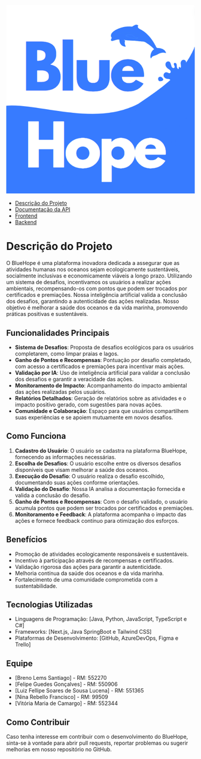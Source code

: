<div style="text-align: center;">
  <img src="imagens/image.png" alt="logo">
</div>

- [Descrição do Projeto](#descrição-do-projeto)
- [Documentação da API](#documentação-da-api)
- [Frontend](https://github.com/Santlago/FE-BlueHope)
- [Backend](https://github.com/Santlago/BE-BlueHope)

# Descrição do Projeto

O BlueHope é uma plataforma inovadora dedicada a assegurar que as atividades humanas nos oceanos sejam ecologicamente sustentáveis, socialmente inclusivas e economicamente viáveis a longo prazo. Utilizando um sistema de desafios, incentivamos os usuários a realizar ações ambientais, recompensando-os com pontos que podem ser trocados por certificados e premiações. Nossa inteligência artificial valida a conclusão dos desafios, garantindo a autenticidade das ações realizadas. Nosso objetivo é melhorar a saúde dos oceanos e da vida marinha, promovendo práticas positivas e sustentáveis.

## Funcionalidades Principais

- **Sistema de Desafios**: Proposta de desafios ecológicos para os usuários completarem, como limpar praias e lagos.
- **Ganho de Pontos e Recompensas**: Pontuação por desafio completado, com acesso a certificados e premiações para incentivar mais ações.
- **Validação por IA**: Uso de inteligência artificial para validar a conclusão dos desafios e garantir a veracidade das ações.
- **Monitoramento de Impacto**: Acompanhamento do impacto ambiental das ações realizadas pelos usuários.
- **Relatórios Detalhados**: Geração de relatórios sobre as atividades e o impacto positivo gerado, com sugestões para novas ações.
- **Comunidade e Colaboração**: Espaço para que usuários compartilhem suas experiências e se apoiem mutuamente em novos desafios.

## Como Funciona

1. **Cadastro do Usuário**: O usuário se cadastra na plataforma BlueHope, fornecendo as informações necessárias.
2. **Escolha de Desafios**: O usuário escolhe entre os diversos desafios disponíveis que visam melhorar a saúde dos oceanos.
3. **Execução do Desafio**: O usuário realiza o desafio escolhido, documentando suas ações conforme orientações.
4. **Validação do Desafio**: Nossa IA analisa a documentação fornecida e valida a conclusão do desafio.
5. **Ganho de Pontos e Recompensas**: Com o desafio validado, o usuário acumula pontos que podem ser trocados por certificados e premiações.
6. **Monitoramento e Feedback**: A plataforma acompanha o impacto das ações e fornece feedback contínuo para otimização dos esforços.

## Benefícios

- Promoção de atividades ecologicamente responsáveis e sustentáveis.
- Incentivo à participação através de recompensas e certificados.
- Validação rigorosa das ações para garantir a autenticidade.
- Melhoria contínua da saúde dos oceanos e da vida marinha.
- Fortalecimento de uma comunidade comprometida com a sustentabilidade.

## Tecnologias Utilizadas

- Linguagens de Programação: [Java, Python, JavaScript, TypeScript e C#]
- Frameworks: [Next.js, Java SpringBoot e Tailwind CSS]
- Plataformas de Desenvolvimento: [GitHub, AzureDevOps, Figma e Trello]

## Equipe

- [Breno Lems Santiago] - RM: 552270
- [Felipe Guedes Gonçalves] - RM: 550906
- [Luiz Fellipe Soares de Sousa Lucena] - RM: 551365
- [Nina Rebello Francisco] - RM: 99509
- [Vitória Maria de Camargo] - RM: 552344

## Como Contribuir

Caso tenha interesse em contribuir com o desenvolvimento do BlueHope, sinta-se à vontade para abrir pull requests, reportar problemas ou sugerir melhorias em nosso repositório no GitHub.
